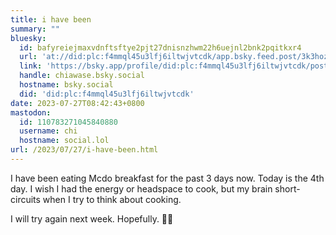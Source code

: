 ```yaml
---
title: i have been
summary: ""
bluesky:
  id: bafyreiejmaxvdnftsftye2pjt27dnisnzhwm22h6uejnl2bnk2pqitkxr4
  url: 'at://did:plc:f4mmql45u3lfj6iltwjvtcdk/app.bsky.feed.post/3k3hoz3djnw2z'
  link: 'https://bsky.app/profile/did:plc:f4mmql45u3lfj6iltwjvtcdk/post/3k3hoz3djnw2z'
  handle: chiawase.bsky.social
  hostname: bsky.social
  did: 'did:plc:f4mmql45u3lfj6iltwjvtcdk'
date: 2023-07-27T08:42:43+0800
mastodon:
  id: 110783271045840880
  username: chi
  hostname: social.lol
url: /2023/07/27/i-have-been.html
---
```


I have been eating Mcdo breakfast for the past 3 days now. Today is the 4th day. I wish I had the energy or headspace to cook, but my brain short-circuits when I try to think about cooking.

I will try again next week. Hopefully. 🙏🏻

